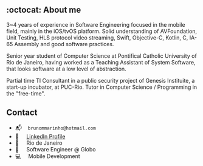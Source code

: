 ## :octocat: About me

3~4 years of experience in Software Engineering focused in the mobile field, mainly in the iOS/tvOS platform. Solid understanding of AVFoundation, Unit Testing, HLS protocol video streaming, Swift, Objective-C, Kotlin, C, IA-65 Assembly and good software practices.

Senior year student of Computer Science at Pontifical Catholic University of Rio de Janeiro, having worked as a Teaching Assistant of System Software, that looks software at a low level of abstraction.

Partial time TI Consultant in a public security project of Genesis Instituite, a start-up incubator, at PUC-Rio. Tutor in Computer Science / Programming in the "free-time". 

## Contact
- :mailbox_with_mail: &nbsp;&nbsp;&nbsp;`brunommarinho@hotmail.com`
- :necktie:&nbsp; &nbsp;&nbsp;&nbsp;[LinkedIn Profile](https://www.linkedin.com/in/brunommarinho/?locale=en_US)
- :house_with_garden: &nbsp;&nbsp;&nbsp; Rio de Janeiro
- :office: &nbsp;&nbsp;&nbsp; Software Engineer @ Globo
- :computer: &nbsp;&nbsp;&nbsp; Mobile Development
